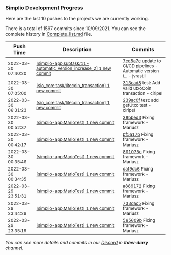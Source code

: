 
### Simplio Development Progress

Here are the last 10 pushes to the projects we are currently working.

There is a total of 1597 commits since 10/09/2021. You can see the complete history in
 [Complete_list.md](Complete_list.md) file.

| Push Time | Description | Commits |
| --- | --- | --- |
| <sub>2022-03-30 07:40:20</sub> | <sub>[[simplio-app:subtask/11\-automatic\_version\_increase\_2] 1 new commit](https://github.com/SimplioOfficial/simplio-app/commit/7cd5a7c657046b816c7ded70ae13b720e4b10845)</sub> | <sub>[7cd5a7c](https://github.com/SimplioOfficial/simplio-app/commit/7cd5a7c657046b816c7ded70ae13b720e4b10845) update to CI/CD pipelines - Automatic version i... - jvrastil</sub> |
| <sub>2022-03-30 07:05:00</sub> | <sub>[[sio_core:task/litecoin\_transaction] 1 new commit](https://github.com/SimplioOfficial/sio_core/commit/313cad8d58d26dd09b60277e259653a9042cad83)</sub> | <sub>[313cad8](https://github.com/SimplioOfficial/sio_core/commit/313cad8d58d26dd09b60277e259653a9042cad83) test: Add valid utxoCoin transaction - ciripel</sub> |
| <sub>2022-03-30 06:31:23</sub> | <sub>[[sio_core:task/litecoin\_transaction] 1 new commit](https://github.com/SimplioOfficial/sio_core/commit/239ac0f8281c6ea22d6e027da80eaf80d2978d3d)</sub> | <sub>[239ac0f](https://github.com/SimplioOfficial/sio_core/commit/239ac0f8281c6ea22d6e027da80eaf80d2978d3d) test: add getUtxo test - ciripel</sub> |
| <sub>2022-03-30 00:52:37</sub> | <sub>[[simplio-app:MarioTest] 1 new commit](https://github.com/SimplioOfficial/simplio-app/commit/38bbed31d11d8ec5302b403e1ad86437e69e67a6)</sub> | <sub>[38bbed3](https://github.com/SimplioOfficial/simplio-app/commit/38bbed31d11d8ec5302b403e1ad86437e69e67a6) Fixing framework - Mariusz</sub> |
| <sub>2022-03-30 00:42:17</sub> | <sub>[[simplio-app:MarioTest] 1 new commit](https://github.com/SimplioOfficial/simplio-app/commit/bf5a17bda7744622d65a9e0bbf05402c18bda70f)</sub> | <sub>[bf5a17b](https://github.com/SimplioOfficial/simplio-app/commit/bf5a17bda7744622d65a9e0bbf05402c18bda70f) Fixing framework - Mariusz</sub> |
| <sub>2022-03-30 00:35:46</sub> | <sub>[[simplio-app:MarioTest] 1 new commit](https://github.com/SimplioOfficial/simplio-app/commit/861075cd8208650c24adf2d9c3c241624056a008)</sub> | <sub>[861075c](https://github.com/SimplioOfficial/simplio-app/commit/861075cd8208650c24adf2d9c3c241624056a008) Fixing framework - Mariusz</sub> |
| <sub>2022-03-30 00:34:35</sub> | <sub>[[simplio-app:MarioTest] 1 new commit](https://github.com/SimplioOfficial/simplio-app/commit/daf9dc661abd5142856bdc9b6936473ca05a48de)</sub> | <sub>[daf9dc6](https://github.com/SimplioOfficial/simplio-app/commit/daf9dc661abd5142856bdc9b6936473ca05a48de) Fixing framework - Mariusz</sub> |
| <sub>2022-03-29 23:51:31</sub> | <sub>[[simplio-app:MarioTest] 1 new commit](https://github.com/SimplioOfficial/simplio-app/commit/a889172695d013aa141fea6cc1c64e0fcde08cc4)</sub> | <sub>[a889172](https://github.com/SimplioOfficial/simplio-app/commit/a889172695d013aa141fea6cc1c64e0fcde08cc4) Fixing framework - Mariusz</sub> |
| <sub>2022-03-29 23:44:29</sub> | <sub>[[simplio-app:MarioTest] 1 new commit](https://github.com/SimplioOfficial/simplio-app/commit/733dac5d767a771b363f48bc65d4a88ae6730bb9)</sub> | <sub>[733dac5](https://github.com/SimplioOfficial/simplio-app/commit/733dac5d767a771b363f48bc65d4a88ae6730bb9) Fixing framework - Mariusz</sub> |
| <sub>2022-03-29 23:35:19</sub> | <sub>[[simplio-app:MarioTest] 1 new commit](https://github.com/SimplioOfficial/simplio-app/commit/565609b6619dfd08bbf436c4dc0330ca516dbb60)</sub> | <sub>[565609b](https://github.com/SimplioOfficial/simplio-app/commit/565609b6619dfd08bbf436c4dc0330ca516dbb60) Fixing framework - Mariusz</sub> |

_You can see more details and commits in our [Discord](https://discord.gg/aKhjuwZmdP) in **#dev-diary** channel._
